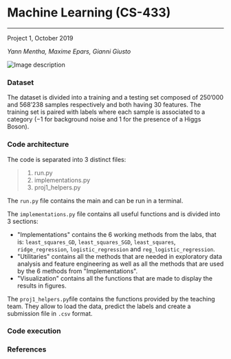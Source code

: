 # Machine Learning (CS-433)
_____________________________________________________________________
Project 1, October 2019

_Yann Mentha, Maxime Epars, Gianni Giusto_

![Image description](result/pipeline.jpg)
### Dataset
The  dataset is divided into a training and a testing set composed of 250’000 and 568’238 samples respectively and both having 30 features. The training set is paired with labels where each sample is associated  to  a  category  (−1 for  background  noise  and 1 for the presence of a Higgs Boson).

### Code architecture
The code is separated into 3 distinct files:

>1. run.py
>2. implementations.py
>3. proj1_helpers.py

The `run.py` file contains the main and can be run in a terminal. 

The `implementations.py` file contains all useful functions and is divided into 3 sections: 

   - "Implementations" contains the 6 working methods from the labs, that is: `least_squares_GD`, `least_squares_SGD`, `least_squares`,        `ridge_regression`, `logistic_regression` and `reg_logistic_regression`.
   - "Utilitaries" contains all the methods that are needed in exploratory data analysis and feature engineering as well as all the              methods that are used by the 6 methods from "Implementations".
   - "Visualization" contains all the functions that are made to display the results in figures.
    
The `proj1_helpers.py`file contains the functions provided by the teaching team. They allow to load the data, predict the labels and create a submission file in `.csv` format. 



### Code execution

### References
